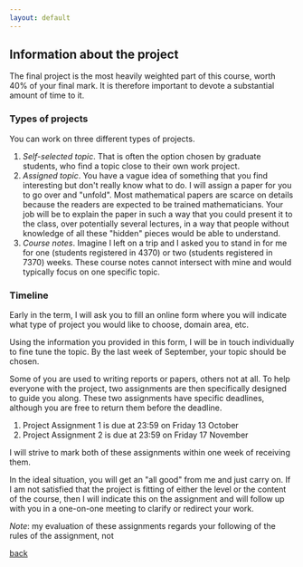 ```yaml
---
layout: default
---
```


## Information about the project

The final project is the most heavily weighted part of this course, worth 40% of your final mark. It is therefore important to devote a substantial amount of time to it.

### Types of projects

You can work on three different types of projects.
1. *Self-selected topic*. That is often the option chosen by graduate students, who find a topic close to their own work project.
2. *Assigned topic*. You have a vague idea of something that you find interesting but don't really know what to do. I will assign a paper for you to go over and "unfold". Most mathematical papers are scarce on details because the readers are expected to be trained mathematicians. Your job will be to explain the paper in such a way that you could present it to the class, over potentially several lectures, in a way that people without knowledge of all these "hidden" pieces would be able to understand.
3. *Course notes*. Imagine I left on a trip and I asked you to stand in for me for one (students registered in 4370) or two (students registered in 7370) weeks. These course notes cannot intersect with mine and would typically focus on one specific topic.

### Timeline

Early in the term, I will ask you to fill an online form where you will indicate what type of project you would like to choose, domain area, etc. 

Using the information you provided in this form, I will be in touch individually to fine tune the topic. By the last week of September, your topic should be chosen.

Some of you are used to writing reports or papers, others not at all. To help everyone with the project, two assignments are then specifically designed to guide you along. These two assignments have specific deadlines, although you are free to return them before the deadline.
1. Project Assignment 1 is due at 23:59 on Friday 13 October
2. Project Assignment 2 is due at 23:59 on Friday 17 November

I will strive to mark both of these assignments within one week of receiving them. 

In the ideal situation, you will get an "all good" from me and just carry on. If I am not satisfied that the project is fitting of either the level or the content of the course, then I will indicate this on the assignment and will follow up with you in a one-on-one meeting to clarify or redirect your work.

*Note*: my evaluation of these assignments regards your following of the rules of the assignment, not 


[back](./)
